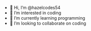 - 👋 Hi, I’m @hazelcodes54
- 👀 I’m interested in coding
- 🌱 I’m currently learning programming
- 💞️ I’m looking to collaborate on coding 

<!---
hazelcodes54/hazelcodes54 is a ✨ special ✨ repository because its `README.md` (this file) appears on your GitHub profile.
You can click the Preview link to take a look at your changes.
--->

